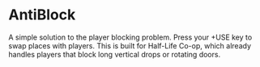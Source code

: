 # AntiBlock
A simple solution to the player blocking problem. Press your +USE key to swap places with players. This is built for Half-Life Co-op, which already handles players that block long vertical drops or rotating doors.
